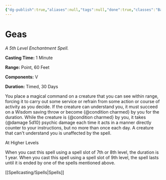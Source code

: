 ```yaml
---
{"dg-publish":true,"aliases":null,"tags":null,"done":true,"classes":"Bard, Cleric, Druid, Paladin, Wizard,","spellLevel":5,"school":"Enchantment","source":"PHB","permalink":"/spells/geas/","dgHomeLink":false,"dgPassFrontmatter":true}
---
```


# Geas
*A 5th Level Enchantment Spell.*

**Casting Time:** 1 Minute

**Range:** Point, 60 Feet

**Components:** V 

**Duration:** Timed, 30 Days

You place a magical command on a creature that you can see within range, forcing it to carry out some service or refrain from some action or course of activity as you decide. If the creature can understand you, it must succeed on a Wisdom saving throw or become {@condition charmed} by you for the duration. While the creature is {@condition charmed} by you, it takes {@damage 5d10} psychic damage each time it acts in a manner directly counter to your instructions, but no more than once each day. A creature that can't understand you is unaffected by the spell.

At Higher Levels

When you cast this spell using a spell slot of 7th or 8th level, the duration is 1 year. When you cast this spell using a spell slot of 9th level, the spell lasts until it is ended by one of the spells mentioned above.

[[Spellcasting/Spells|Spells]]